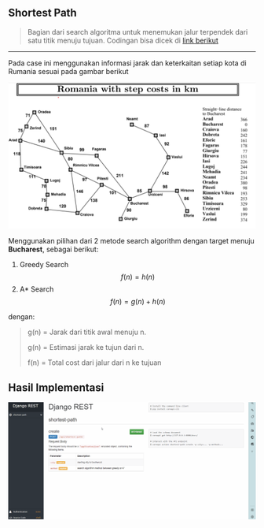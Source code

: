 ## Shortest Path

> Bagian dari search algoritma untuk menemukan jalur terpendek dari satu titik menuju tujuan. Codingan bisa dicek di [link berikut](shortest_path.ipynb)
---
Pada case ini menggunakan informasi jarak dan keterkaitan setiap kota di Rumania sesuai pada gambar berikut

![romania_cities](romania_cities.png)

Menggunakan pilihan dari 2 metode search algorithm dengan target menuju **Bucharest**, sebagai berikut:
1. Greedy Search
   $$f(n)=h(n)$$
2. A* Search
   $$f(n)=g(n)+h(n)$$

dengan:
> g(n) = Jarak dari titik awal menuju n.
> 
> g(n) = Estimasi jarak ke tujun dari n.
> 
> f(n) = Total cost dari jalur dari n ke tujuan

## Hasil Implementasi
![result](to_bucharest.gif)